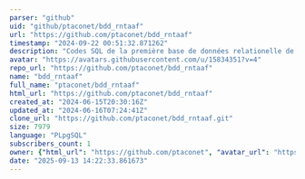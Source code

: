 ```yaml
---
parser: "github"
uid: "github/ptaconet/bdd_rntaaf"
url: "https://github.com/ptaconet/bdd_rntaaf"
timestamp: "2024-09-22 00:51:32.871262"
description: "Codes SQL de la première base de données relationelle de la Réserve Naturelle Nationale des Terres australes françaises"
avatar: "https://avatars.githubusercontent.com/u/15834351?v=4"
repo_url: "https://github.com/ptaconet/bdd_rntaaf"
name: "bdd_rntaaf"
full_name: "ptaconet/bdd_rntaaf"
html_url: "https://github.com/ptaconet/bdd_rntaaf"
created_at: "2024-06-15T20:30:16Z"
updated_at: "2024-06-16T07:24:41Z"
clone_url: "https://github.com/ptaconet/bdd_rntaaf.git"
size: 7979
language: "PLpgSQL"
subscribers_count: 1
owner: {"html_url": "https://github.com/ptaconet", "avatar_url": "https://avatars.githubusercontent.com/u/15834351?v=4", "login": "ptaconet", "type": "User"}
date: "2025-09-13 14:22:33.861673"
---
```

